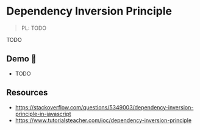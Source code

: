 # Dependency Inversion Principle

> PL: TODO

TODO

## Demo 🎉

* TODO

## Resources

* <https://stackoverflow.com/questions/5349003/dependency-inversion-principle-in-javascript>
* <https://www.tutorialsteacher.com/ioc/dependency-inversion-principle>
